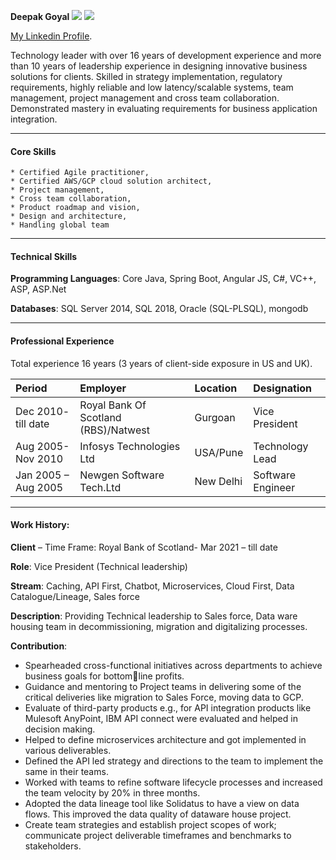 
**Deepak Goyal**
![](https://github.githubassets.com/images/icons/emoji/octocat.png)
![](https://github.com/deepakgoyal17/AboutMe/tree/master/assets/images/Deepak.jpg)


[My Linkedin Profile](https://www.linkedin.com/in/deepak-goyal-b6709355/).

Technology leader with over 16 years of development experience and more than 10 years of leadership 
experience in designing innovative business solutions for clients. Skilled in strategy implementation, 
regulatory requirements, highly reliable and low latency/scalable systems, team management, project 
management and cross team collaboration. Demonstrated mastery in evaluating requirements for 
business application integration. 

* * *
#### Core Skills
```
* Certified Agile practitioner,
* Certified AWS/GCP cloud solution architect,
* Project management,
* Cross team collaboration,
* Product roadmap and vision, 
* Design and architecture, 
* Handling global team
```
* * *
#### Technical Skills

**Programming Languages**: Core Java, Spring Boot, Angular JS, C#, VC++, ASP, ASP.Net

**Databases**: SQL Server 2014, SQL 2018, Oracle (SQL-PLSQL), mongodb

* * *

#### Professional Experience

Total experience 16 years (3 years of client-side exposure in US and UK). 

| Period       | Employer          |Location|Designation|
|:-------------|:------------------|:------ |:----------|
| Dec 2010- till date           | Royal Bank Of Scotland (RBS)/Natwest | Gurgoan  | Vice President |
| Aug 2005- Nov 2010            | Infosys Technologies Ltd  | USA/Pune  | Technology Lead |
| Jan 2005 – Aug 2005            |Newgen Software Tech.Ltd  |New Delhi  | Software Engineer |

   
* * *
#### Work History:

**Client** – Time Frame: Royal Bank of Scotland- Mar 2021 – till date

**Role**: Vice President (Technical leadership)

**Stream**: Caching, API First, Chatbot, Microservices, Cloud First, Data Catalogue/Lineage, Sales force

**Description**: Providing Technical leadership to Sales force, Data ware housing team in decommissioning, migration and digitalizing processes. 

**Contribution**:

* Spearheaded cross-functional initiatives across departments to achieve business goals for bottomline profits.
* Guidance and mentoring to Project teams in delivering some of the critical deliveries like migration to 
Sales Force, moving data to GCP.
* Evaluate of third-party products e.g., for API integration products like Mulesoft AnyPoint, IBM API 
connect were evaluated and helped in decision making.
* Helped to define microservices architecture and got implemented in various deliverables.
* Defined the API led strategy and directions to the team to implement the same in their teams.
* Worked with teams to refine software lifecycle processes and increased the team velocity by 20% in three months.
* Adopted the data lineage tool like Solidatus to have a view on data flows. This improved the data quality of dataware house project.
* Create team strategies and establish project scopes of work; communicate project deliverable timeframes and benchmarks to stakeholders.




